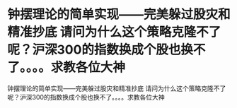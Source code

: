 # 钟摆理论的简单实现——完美躲过股灾和精准抄底   请问为什么这个策略克隆不了呢？沪深300的指数换成个股也换不了。。。。求教各位大神

钟摆理论的简单实现——完美躲过股灾和精准抄底   请问为什么这个策略克隆不了呢？沪深300的指数换成个股也换不了。。。。求教各位大神